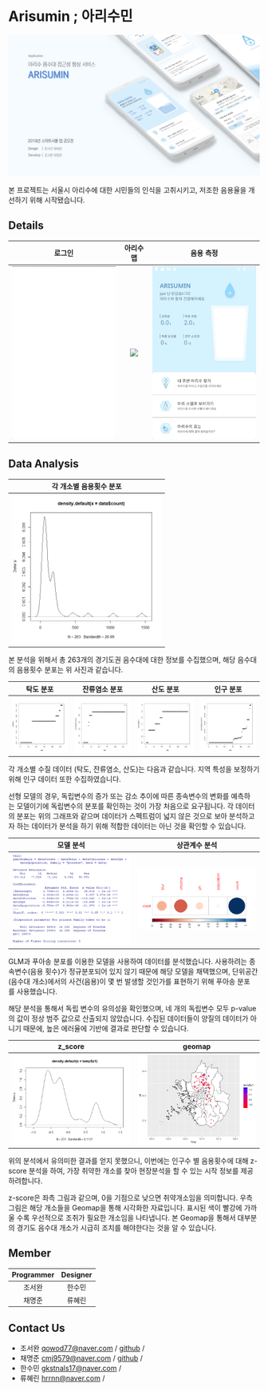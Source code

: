 # Arisumin ; 아리수민
<img src="./image/main.png" width="650">

본 프로젝트는 서울시 아리수에 대한 시민들의 인식을 고취시키고, 저조한 음용율을 개선하기 위해 시작됐습니다.  

## Details
| 로그인 | 아리수맵 | 음용 측정 |
| :---: | :---: | :---: |
| <img src="./image/login.gif" width="250"> |    <img src="./image/map.gif" width="250">    | <img src="./image/drink.gif" width="250"> |

## Data Analysis
| 각 개소별 음용횟수 분포 |
| :---: |
| <img src="./image/data_analysis/음용횟수_분포.png" width="300"> |

본 분석을 위해서 총 263개의 경기도권 음수대에 대한 정보를 수집했으며, 해당 음수대의 음용횟수 분포는 위 사진과 같습니다.

| 탁도 분포 | 잔류염소 분포 | 산도 분포 | 인구 분포 |
| :---: | :---: | :---: | :---: |
| <img src="./image/data_analysis/탁도_분포.png" width="200"> |    <img src="./image/data_analysis/잔류염소_분포.png" width="200">    | <img src="./image/data_analysis/산도_분포.png" width="200"> |  <img src="./image/data_analysis/인구_분포.png" width="200"> |

각 개소별 수질 데이터 (탁도, 잔류염소, 산도)는 다음과 같습니다. 지역 특성을 보정하기 위해 인구 데이터 또한 수집하였습니다.

선형 모델의 경우, 독립변수의 증가 또는 감소 추이에 따른 종속변수의 변화를 예측하는 모델이기에 독립변수의 분포를 확인하는 것이 가장 처음으로 요구됩니다. 각 데이터의 분포는 위의 그래프와 같으며 데이터가 스펙트럼이 넓지 않은 것으로 보아 분석하고자 하는 데이터가 분석을 하기 위해 적합한 데이터는 아닌 것을 확인할 수 있습니다.

| 모델 분석 | 상관계수 분석 |
| :---: | :---: |
| <img src="./image/data_analysis/모델_분석.png" width="300"> |    <img src="./image/data_analysis/상관계수.png" width="300">    |

GLM과 푸아송 분포를 이용한 모델을 사용하여 데이터를 분석했습니다. 사용하려는 종속변수(음용 횟수)가 정규분포되어 있지 않기 때문에 해당 모델을 채택했으며, 단위공간(음수대 개소)에서의 사건(음용)이 몇 번 발생할 것인가를 표현하기 위해 푸아송 분포를 사용했습니다.

해당 분석을 통해서 독립 변수의 유의성을 확인했으며, 네 개의 독립변수 모두 p-value의 값이 정상 범주 값으로 산출되지 않았습니다. 수집된 데이터들이 양질의 데이터가 아니기 때문에, 높은 에러율에 기반에 결과로 판단할 수 있습니다.  

| z_score | geomap |
| :---: | :---: |
| <img src="./image/data_analysis/z_score.png" width="300"> |    <img src="./image/data_analysis/geomap.png" width="300">    |

위의 분석에서 유의미한 결과를 얻지 못했으니, 이번에는 인구수 별 음용횟수에 대해 z-score 분석을 하여, 가장 취약한 개소를 찾아 현장분석을 할 수 있는 시작 정보를 제공하려합니다.

z-score은 좌측 그림과 같으며, 0을 기점으로 낮으면 취약개소임을 의미합니다. 우측 그림은 해당 개소들을 Geomap을 통해 시각화한 자료입니다. 표시된 색이 빨강에 가까울 수록 우선적으로 조취가 필요한 개소임을 나타냅니다. 본 Geomap을 통해서 대부분의 경기도 음수대 개소가 시급히 조치를 해야한다는 것을 알 수 있습니다.

## Member
| Programmer | Designer |
| :--------: | :------: |
|    조서완     |   한수민    |
|    채명준     |    류혜린     |

## Contact Us
- 조서완 qowod77@naver.com / [github](https://github.com/whtjdhks3837) / 
- 채명준 cmj9579@naver.com / [github](https://github.com/myungjunChae) /
- 한수민 gkstnals17@naver.com /
- 류혜린 hrrnn@naver.com /